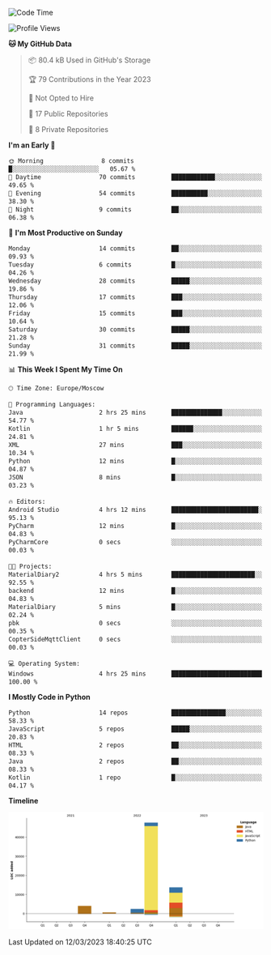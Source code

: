 <!--START_SECTION:waka-->
![Code Time](http://img.shields.io/badge/Code%20Time-39%20hrs%2017%20mins-blue)

![Profile Views](http://img.shields.io/badge/Profile%20Views-0-blue)

**🐱 My GitHub Data** 

> 📦 80.4 kB Used in GitHub's Storage 
 > 
> 🏆 79 Contributions in the Year 2023
 > 
> 🚫 Not Opted to Hire
 > 
> 📜 17 Public Repositories 
 > 
> 🔑 8 Private Repositories 
 > 
**I'm an Early 🐤** 

```text
🌞 Morning                8 commits           █░░░░░░░░░░░░░░░░░░░░░░░░   05.67 % 
🌆 Daytime                70 commits          ████████████░░░░░░░░░░░░░   49.65 % 
🌃 Evening                54 commits          ██████████░░░░░░░░░░░░░░░   38.30 % 
🌙 Night                  9 commits           ██░░░░░░░░░░░░░░░░░░░░░░░   06.38 % 
```
📅 **I'm Most Productive on Sunday** 

```text
Monday                   14 commits          ██░░░░░░░░░░░░░░░░░░░░░░░   09.93 % 
Tuesday                  6 commits           █░░░░░░░░░░░░░░░░░░░░░░░░   04.26 % 
Wednesday                28 commits          █████░░░░░░░░░░░░░░░░░░░░   19.86 % 
Thursday                 17 commits          ███░░░░░░░░░░░░░░░░░░░░░░   12.06 % 
Friday                   15 commits          ███░░░░░░░░░░░░░░░░░░░░░░   10.64 % 
Saturday                 30 commits          █████░░░░░░░░░░░░░░░░░░░░   21.28 % 
Sunday                   31 commits          █████░░░░░░░░░░░░░░░░░░░░   21.99 % 
```


📊 **This Week I Spent My Time On** 

```text
🕑︎ Time Zone: Europe/Moscow

💬 Programming Languages: 
Java                     2 hrs 25 mins       ██████████████░░░░░░░░░░░   54.77 % 
Kotlin                   1 hr 5 mins         ██████░░░░░░░░░░░░░░░░░░░   24.81 % 
XML                      27 mins             ███░░░░░░░░░░░░░░░░░░░░░░   10.34 % 
Python                   12 mins             █░░░░░░░░░░░░░░░░░░░░░░░░   04.87 % 
JSON                     8 mins              █░░░░░░░░░░░░░░░░░░░░░░░░   03.23 % 

🔥 Editors: 
Android Studio           4 hrs 12 mins       ████████████████████████░   95.13 % 
PyCharm                  12 mins             █░░░░░░░░░░░░░░░░░░░░░░░░   04.83 % 
PyCharmCore              0 secs              ░░░░░░░░░░░░░░░░░░░░░░░░░   00.03 % 

🐱‍💻 Projects: 
MaterialDiary2           4 hrs 5 mins        ███████████████████████░░   92.55 % 
backend                  12 mins             █░░░░░░░░░░░░░░░░░░░░░░░░   04.83 % 
MaterialDiary            5 mins              █░░░░░░░░░░░░░░░░░░░░░░░░   02.24 % 
pbk                      0 secs              ░░░░░░░░░░░░░░░░░░░░░░░░░   00.35 % 
CopterSideMqttClient     0 secs              ░░░░░░░░░░░░░░░░░░░░░░░░░   00.03 % 

💻 Operating System: 
Windows                  4 hrs 25 mins       █████████████████████████   100.00 % 
```

**I Mostly Code in Python** 

```text
Python                   14 repos            ███████████████░░░░░░░░░░   58.33 % 
JavaScript               5 repos             █████░░░░░░░░░░░░░░░░░░░░   20.83 % 
HTML                     2 repos             ██░░░░░░░░░░░░░░░░░░░░░░░   08.33 % 
Java                     2 repos             ██░░░░░░░░░░░░░░░░░░░░░░░   08.33 % 
Kotlin                   1 repo              █░░░░░░░░░░░░░░░░░░░░░░░░   04.17 % 
```



**Timeline**

![Lines of Code chart](https://raw.githubusercontent.com/Adlemex/Adlemex/main/assets/bar_graph.png)


 Last Updated on 12/03/2023 18:40:25 UTC
<!--END_SECTION:waka-->
